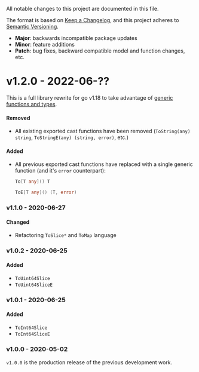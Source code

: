 All notable changes to this project are documented in this file.

The format is based on [Keep a Changelog](https://keepachangelog.com/en/1.0.0/), and this project adheres to [Semantic Versioning](https://semver.org/spec/v2.0.0.html).

- **Major**: backwards incompatible package updates
- **Minor**: feature additions
- **Patch**: bug fixes, backward compatible model and function changes, etc.

# v1.2.0 - 2022-06-??
This is a full library rewrite for go v1.18 to take advantage of [generic functions and types](https://go.dev/doc/tutorial/generics).
#### Removed
- All existing exported cast functions have been removed (`ToString(any) string`, `ToStringE(any) (string, error)`, etc.)

#### Added
- All previous exported cast functions have replaced with a single generic function (and it's `error` counterpart):
  ```go
  To[T any]() T

  ToE[T any]() (T, error)
  ```


### v1.1.0 - 2020-06-27
#### Changed
- Refactoring `ToSlice*` and `ToMap` language

### v1.0.2 - 2020-06-25
#### Added
- `ToUint64Slice`
- `ToUint64SliceE`

### v1.0.1 - 2020-06-25
#### Added
- `ToInt64Slice`
- `ToInt64SliceE`

### v1.0.0 - 2020-05-02
`v1.0.0` is the production release of the previous development work.
